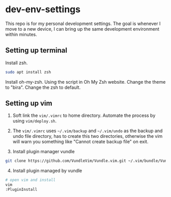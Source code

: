 # dev-env-settings

This repo is for my personal development settings. The goal is whenever I move to a new device, I can bring up the same development environment within minutes.

## Setting up terminal

Install zsh.
```bash
sudo apt install zsh
```

Install oh-my-zsh. Using the script in Oh My Zsh website. Change the theme to "bira". Change the zsh to default.

## Setting up vim

1. Soft link the `vim/.vimrc` to home directory. Automate the process by using `vim/deploy.sh`.

2. The `vim/.vimrc` uses `~/.vim/backup` and `~/.vim/undo` as the backup and undo file directory, has to create this two directories, otherwise the vim will warn you something like "Cannot create backup file" on exit.

3. Install plugin manager vundle
```bash
git clone https://github.com/VundleVim/Vundle.vim.git ~/.vim/bundle/Vundle.vim
```

4. Install plugin managed by vundle
```bash
# open vim and install
vim
:PluginInstall
```
